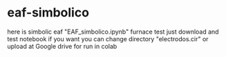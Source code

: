 # eaf-simbolico
here is simbolic eaf "EAF_simbolico.ipynb" furnace test
just download and test notebook 
if you want you can change directory "electrodos.cir"
or upload at Google drive for run in colab
